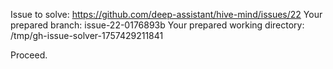 Issue to solve: https://github.com/deep-assistant/hive-mind/issues/22
Your prepared branch: issue-22-0176893b
Your prepared working directory: /tmp/gh-issue-solver-1757429211841

Proceed.